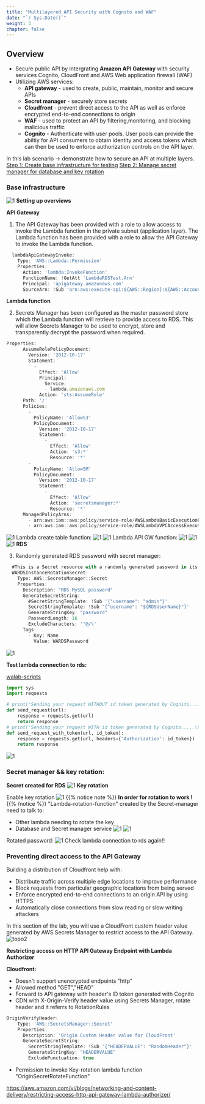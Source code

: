 ```yaml
---
title: "Multilayered API Security with Cognito and WAF"
date: "`r Sys.Date()`"
weight: 3
chapter: false
---
```


## Overview

- Secure public API by intergrating **Amazon API Gateway** with security services Cognito, CloudFront and AWS Web application firewall (WAF)
- Utilizing AWS services:
  - **API gateway** - used to create, public, maintain, monitor and secure APIs
  - **Secret manager** - securely store secrets
  - **Cloudfront** - prevent direct access to the API as well as enforce encrypted end-to-end connections to origin
  - **WAF** - used to protect an API by filtering,monitoring, and blocking malicious traffic
  - **Cognito** - Authenticate with user pools. User pools can provide the abiltiy for API consumers to obtain identity and access tokens which can then be used to enforce authorization controls on the API layer.

In this lab scenario -> demonstrate how to secure an API at multiple layers.
[Step 1: Create base infrastructure for testing](#base-infrastructure)
[Step 2: Manage secret manager for database and key rotation](#secret-manager--key-rotation)

### Base infrastructure

![1](/AWS-Security-Workshop/images/well_3/topo1.png)
**Setting up overviews**

**API Gateway**

1. The API Gateway has been provided with a role to allow access to invoke the Lambda function in the private subnet (application layer).
   The Lambda function has been provided with a role to allow the API Gateway to invoke the Lambda function.

```js
  lambdaApiGatewayInvoke:
    Type: 'AWS::Lambda::Permission'
    Properties:
      Action: 'lambda:InvokeFunction'
      FunctionName: !GetAtt 'LambdaRDSTest.Arn'
      Principal: 'apigateway.amazonaws.com'
      SourceArn: !Sub 'arn:aws:execute-api:${AWS::Region}:${AWS::AccountId}:${apiGateway}/*/GET/'
```

**Lambda function**

2. Secrets Manager has been configured as the master password store which the Lambda function will retrieve to provide access to RDS. This will allow Secrets Manager to be used to encrypt, store and transparently decrypt the password when required.

```js
Properties:
      AssumeRolePolicyDocument:
        Version: '2012-10-17'
        Statement:
          -
            Effect: 'Allow'
            Principal:
              Service:
              - lambda.amazonaws.com
            Action: 'sts:AssumeRole'
      Path: '/'
      Policies:
        -
          PolicyName: 'AllowS3'
          PolicyDocument:
            Version: '2012-10-17'
            Statement:
              -
                Effect: 'Allow'
                Action: 's3:*'
                Resource: '*'
        -
          PolicyName: 'AllowSM'
          PolicyDocument:
            Version: '2012-10-17'
            Statement:
              -
                Effect: 'Allow'
                Action: 'secretsmanager:*'
                Resource: '*'
      ManagedPolicyArns:
        - arn:aws:iam::aws:policy/service-role/AWSLambdaBasicExecutionRole
        - arn:aws:iam::aws:policy/service-role/AWSLambdaVPCAccessExecutionRole
```

![1](/AWS-Security-Workshop/images/well_3/2.PNG)
Lambda create table function:
![1](/AWS-Security-Workshop/images/well_3/2-1.PNG)
![1](/AWS-Security-Workshop/images/well_3/2-2.PNG)
Lambda API GW function:
![1](/AWS-Security-Workshop/images/well_3/2-3.PNG)
![1](/AWS-Security-Workshop/images/well_3/2-4.PNG)
![1](/AWS-Security-Workshop/images/well_3/2-5apiinvokelambda.PNG)
**RDS**

3. Randomly generated RDS password with secret manager:

```js
  #This is a Secret resource with a randomly generated password in its SecretString JSON.
  WARDSInstanceRotationSecret:
    Type: AWS::SecretsManager::Secret
    Properties:
      Description: "RDS MySQL password"
      GenerateSecretString:
        #SecretStringTemplate: !Sub '{"username": "admin"}'
        SecretStringTemplate: !Sub '{"username": "${RDSUserName}"}'
        GenerateStringKey: "password"
        PasswordLength: 16
        ExcludeCharacters: '"@/\'
      Tags:
        - Key: Name
          Value: WARDSPassword
```

![1](/AWS-Security-Workshop/images/well_3/1.PNG)

**Test lambda connection to rds:**

[walab-scripts](https://github.com/awswa/walab-scripts/tree/master)

```py
import sys
import requests

# print("Sending your request WITHOUT id token generated by Cognito.....")
def send_request(url):
    response = requests.get(url)
    return response
# print("Sending your request WITH id token generated by Cognito.....\n")
def send_request_with_token(url, id_token):
    response = requests.get(url, headers={'Authorization': id_token})
    return response
```

![1](/AWS-Security-Workshop/images/well_3/2-6.PNG)

### Secret manager && key rotation:

**Secret created for RDS**
![1](/AWS-Security-Workshop/images/well_3/3.PNG)
**Key rotation**

Enable key rotation
![1](/AWS-Security-Workshop/images/well_3/3-1.PNG)
{{% notice note %}}
**In order for rotation to work !**
{{% /notice %}}
"Lambda-rotation-function" created by the Secret-manager need to talk to:

- Other lambda needing to rotate the key
- Database and Secret manager service
  ![1](/AWS-Security-Workshop/images/well_3/3-2.PNG)
  ![1](/AWS-Security-Workshop/images/well_3/3-3.PNG)

Rotated password:
![1](/AWS-Security-Workshop/images/well_3/3-4.PNG)
Check lambda connection to rds again!!

### Preventing direct access to the API Gateway

Building a distribution of Cloudfront help with:

- Distribute traffic across multiple edge locations to improve performance
- Block requests from particular geographic locations from being served
- Enforce encrypted end-to-end connections to an origin API by using HTTPS
- Automatically close connections from slow reading or slow writing attackers

In this section of the lab, you will use a CloudFront custom header value generated by AWS Secrets Manager to restrict access to the API Gateway.
![topo2](/AWS-Security-Workshop/images/well_3/topo2.png)

**Restricting access on HTTP API Gateway Endpoint with Lambda Authorizer**

**Cloudfront:**

- Doesn't support unencrypted endpoints "http"
- Allowed method "GET","HEAD"
- Forward to API gateway with header's ID token generated with Cognito
- CDN with X-Origin-Verify header value using Secrets Manager, rotate header and it referrs to RotationRules

```js
OriginVerifyHeader:
    Type: 'AWS::SecretsManager::Secret'
    Properties:
      Description: 'Origin Custom Header value for CloudFront'
      GenerateSecretString:
        SecretStringTemplate: !Sub '{"HEADERVALUE": "RandomHeader"}'
        GenerateStringKey: "HEADERVALUE"
        ExcludePunctuation: true
```

- Permission to invoke Key-rotation lambda function "OriginSecretRotateFunction"

https://aws.amazon.com/vi/blogs/networking-and-content-delivery/restricting-access-http-api-gateway-lambda-authorizer/
